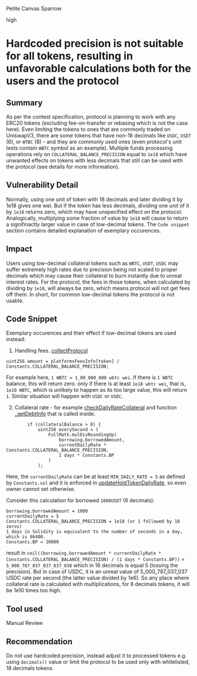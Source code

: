 Petite Canvas Sparrow

high

# Hardcoded precision is not suitable for all tokens, resulting in unfavorable calculations both for the users and the protocol
## Summary
As per the contest specification, protocol is planning to work with any ERC20 tokens (excluding fee-on-transfer or rebasing which is not the case here). Even limiting the tokens to ones that are commonly traded on UniswapV3, there are some tokens that have non-18 decimals like `USDC`, `USDT` (6), or `WTBC` (8) - and they are commonly used ones (even protocol's unit tests contain `WBTC` symbol as an example). Multiple funds processing operations rely on `COLLATERAL_BALANCE_PRECISION` equal to `1e18` which have unwanted effects on tokens with less decimals that still can be used with the protocol (see details for more information).

## Vulnerability Detail
Normally, using one unit of token with 18 decimals and later dividing it by 1e18 gives one wei. But if the token has less decimals, dividing one unit of it by `1e18` returns zero, which may have unspecified effect on the protocol. Analogically, multiplying some fraction of value by `1e18` will cause to return a signifinactly larger value in case of low-decimal tokens. The `Code snippet` section contains detailed explanation of exemplary occurences.

## Impact
Users using low-decimal collateral tokens such as `WBTC`, `USDT`, `USDC` may suffer extremely high rates due to precision being not scaled to proper decimals which may cause their collateral to burn instantly due to unreal interest rates. For the protocol, the fees in those tokens, when calculated by dividing by `1e18`, will always be zero, which means protocol will not get fees off them. In short, for common low-decimal tokens the protocol is not usable.


## Code Snippet
Exemplary occurences and their effect if low-decimal tokens are used instead:

1.  Handling fees. [collectProtocol](https://github.com/sherlock-audit/2023-10-real-wagmi/blob/main/wagmi-leverage/contracts/LiquidityBorrowingManager.sol#L184) 

```solidity
uint256 amount = platformsFeesInfo[token] / Constants.COLLATERAL_BALANCE_PRECISION;
```
For example here, `1 WBTC = 1_00_000_000 wbtc wei`. If there is `1 WBTC` balance, this will return zero. only if there is at least `1e18 wbtc wei`, that is, `1e10 WBTC`, which is unlikely to happen as its too large value, this will return `1`. Similar situation will happen with `USDC` or `USDC`.

2. Collateral rate - for example [checkDailyRateCollateral](https://github.com/sherlock-audit/2023-10-real-wagmi/blob/main/wagmi-leverage/contracts/LiquidityBorrowingManager.sol#L233) and function [_getDebtInfo](https://github.com/sherlock-audit/2023-10-real-wagmi/blob/main/wagmi-leverage/contracts/LiquidityBorrowingManager.sol#L987) that is called inside.

```solidity
        if (collateralBalance > 0) {
            uint256 everySecond = (
                FullMath.mulDivRoundingUp(
                    borrowing.borrowedAmount,
                    currentDailyRate * Constants.COLLATERAL_BALANCE_PRECISION,
                    1 days * Constants.BP
                )
            );
```
Here, the `currentDailyRate` can be at least `MIN_DAILY_RATE = 5` as defined by `Constants.sol` and it is enforced in [updateHoldTokenDailyRate](https://github.com/sherlock-audit/2023-10-real-wagmi/blob/main/wagmi-leverage/contracts/LiquidityBorrowingManager.sol#L211), so even owner cannot set otherwise. 

Consider this calculation for borrowed `1000USDT` (6 decimals):

```text
borrowing.borrowedAmount = 1000
currentDailyRate = 5
Constants.COLLATERAL_BALANCE_PRECISION = 1e18 (or 1 followed by 18 zeros)
1 days in Solidity is equivalent to the number of seconds in a day, which is 86400.
Constants.BP = 10000
```
result in `ceil((borrowing.borrowedAmount * currentDailyRate * Constants.COLLATERAL_BALANCE_PRECISION) / (1 days * Constants.BP))` = `5_000_787_037_037_037_038` which in 18 decimals is equal 5 (lossing the precision). But in case of USDC, it is an unreal value of 5_000_787_037_037 USDC rate per second (the latter value divided by 1e6).
So any place where collateral rate is calculated with multiplications, for 8 decimals tokens, it will be 1e10 times too high.


## Tool used

Manual Review

## Recommendation
Do not use hardcoded precision, instead adjust it to processed tokens e.g. using `decimals()` value or limit the protocol to be used only with whitelisted, 18 decimals tokens.
